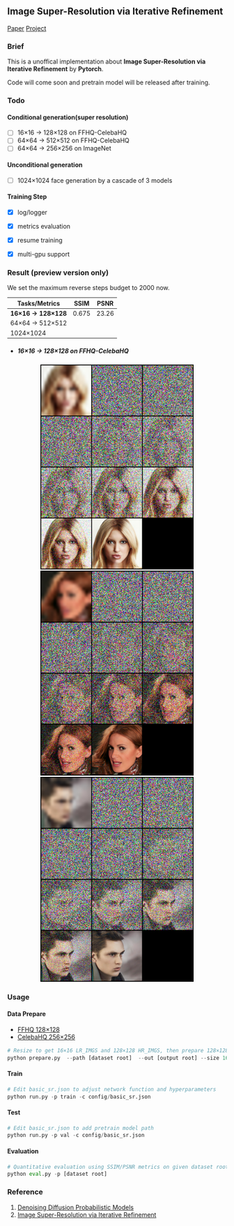 ## Image Super-Resolution via Iterative Refinement

[Paper](https://arxiv.org/pdf/2104.07636.pdf )  [Project](https://iterative-refinement.github.io/ )



### Brief

This is a unoffical implementation about **Image Super-Resolution via Iterative Refinement** by **Pytorch**.

Code will come soon and pretrain model will be released after training.



### Todo

#### Conditional generation(super resolution)

- [ ] 16×16 -> 128×128 on FFHQ-CelebaHQ
- [ ] 64×64 -> 512×512 on FFHQ-CelebaHQ
- [ ] 64×64 -> 256×256 on ImageNet 

#### Unconditional generation

- [ ] 1024×1024 face generation by a cascade of 3 models

#### Training Step

- [x] log/logger
- [x] metrics evaluation
- [x] resume training 
- [x] multi-gpu support



### Result (preview version only)

We set the maximum reverse steps budget to 2000 now.

| Tasks/Metrics        | **SSIM** | **PSNR** |
| -------------------- | -------- | -------- |
| **16×16 -> 128×128** | 0.675    | 23.26    |
| 64×64 -> 512×512     |          |          |
| 1024×1024            |          |          |

- ##### 16×16 -> 128×128 on FFHQ-CelebaHQ 
<center>
<figure>
<img src="./misc/sr_process_16_128_0.png" alt="show" style="zoom:90%;" />
<img src="./misc/sr_process_16_128_1.png" alt="show" style="zoom:90%;" />
<img src="./misc/sr_process_16_128_2.png" alt="show" style="zoom:90%;" />
</figure>
</center>






### Usage

#### Data Prepare

- [FFHQ 128×128](https://github.com/NVlabs/ffhq-dataset)
- [CelebaHQ 256×256](https://www.kaggle.com/badasstechie/celebahq-resized-256x256)

```python
# Resize to get 16×16 LR_IMGS and 128×128 HR_IMGS, then prepare 128×128 Fake SR_IMGS by bicubic interpolation
python prepare.py  --path [dataset root]  --out [output root] --size 16,128 -l
```

#### Train

```python
# Edit basic_sr.json to adjust network function and hyperparameters
python run.py -p train -c config/basic_sr.json
```

#### Test

```python
# Edit basic_sr.json to add pretrain model path 
python run.py -p val -c config/basic_sr.json
```

#### Evaluation
```python
# Quantitative evaluation using SSIM/PSNR metrics on given dataset root
python eval.py -p [dataset root]
```



### Reference

1. [Denoising Diffusion Probabilistic Models](https://arxiv.org/pdf/2006.11239.pdf)
2. [Image Super-Resolution via Iterative Refinement](https://arxiv.org/pdf/2104.07636.pdf)



